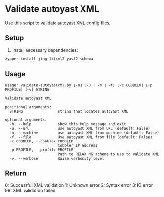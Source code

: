 # Validate autoyast XML
Use this script to validate autoyast XML config files.

## Setup
1. Install necessary dependencies:
```
zypper install jing libxml2 yast2-schema
```

## Usage

```
usage: validate-autoyastxml.py [-h] (-u | -m | -f) [-c COBBLER] [-p PROFILE] [-v] STRING

Validate autoyast XML

positional arguments:
  STRING                string that locates autoyast XML

optional arguments:
  -h, --help            show this help message and exit
  -u, --url             use autoyast XML from URL (default: False)
  -m, --machine         use autoyast XML from machine (default: False)
  -f, --file            Use autoyast XML from file (default: False)
  -c COBBLER, --cobbler COBBLER
                        Cobbler IP address
  -p PROFILE, --profile PROFILE
                        Path to RELAX NG schema to use to validate XML
  -v, --verbose         Raise verbosity level
```

## Return
0:  Successful XML validation
1:  Unknown error
2:  Syntax error
3:  IO error
99: XML validation failed
